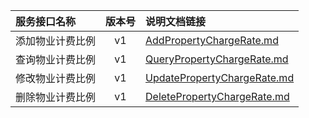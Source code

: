   
| 服务接口名称 | 版本号 | 说明文档链接 |  
| :----------------- | :-----: | :---------------- |  
| 添加物业计费比例 | v1 | [AddPropertyChargeRate.md](https://github.com/Zhang-Monica/gitMd/blob/master/EpeisSupp/SuppConfigPropServer/AddPropertyChargeRate.md) |  
| 查询物业计费比例 | v1 | [QueryPropertyChargeRate.md](https://github.com/Zhang-Monica/gitMd/blob/master/EpeisSupp/SuppConfigPropServer/QueryPropertyChargeRate.md) |  
| 修改物业计费比例 | v1 | [UpdatePropertyChargeRate.md](https://github.com/Zhang-Monica/gitMd/blob/master/EpeisSupp/SuppConfigPropServer/UpdatePropertyChargeRate.md) |  
| 删除物业计费比例 | v1 | [DeletePropertyChargeRate.md](https://github.com/Zhang-Monica/gitMd/blob/master/EpeisSupp/SuppConfigPropServer/DeletePropertyChargeRate.md) |  
  
